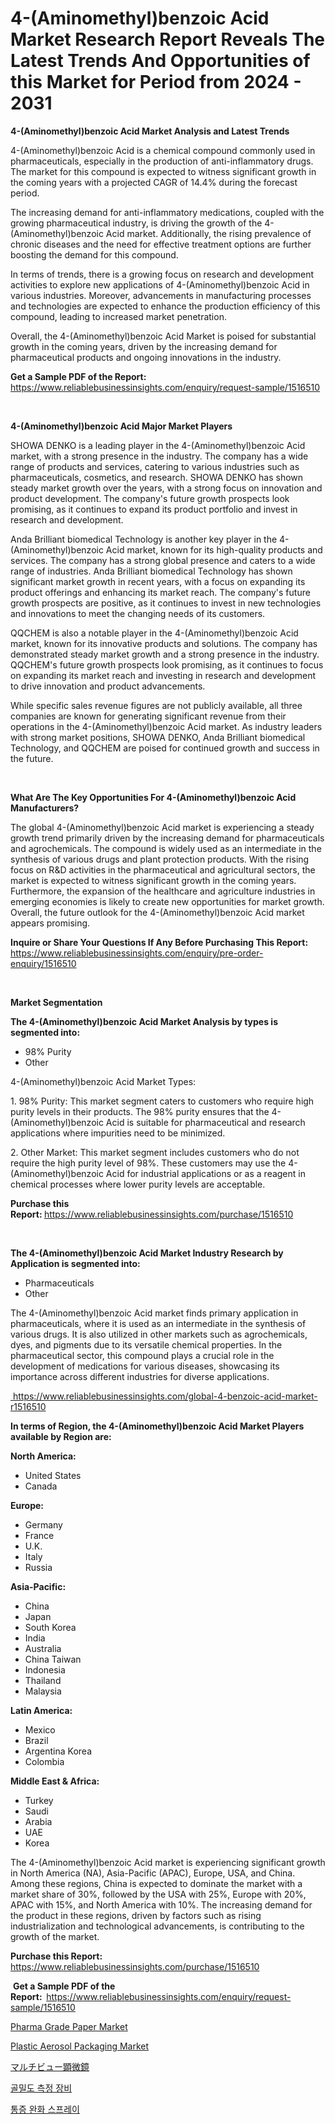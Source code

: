 <p><h1>4-(Aminomethyl)benzoic Acid Market Research Report Reveals The Latest Trends And Opportunities of this Market for Period from 2024 - 2031</h1></p><p><strong>4-(Aminomethyl)benzoic Acid Market Analysis and Latest Trends</strong></p>
<p><p>4-(Aminomethyl)benzoic Acid is a chemical compound commonly used in pharmaceuticals, especially in the production of anti-inflammatory drugs. The market for this compound is expected to witness significant growth in the coming years with a projected CAGR of 14.4% during the forecast period.</p><p>The increasing demand for anti-inflammatory medications, coupled with the growing pharmaceutical industry, is driving the growth of the 4-(Aminomethyl)benzoic Acid market. Additionally, the rising prevalence of chronic diseases and the need for effective treatment options are further boosting the demand for this compound.</p><p>In terms of trends, there is a growing focus on research and development activities to explore new applications of 4-(Aminomethyl)benzoic Acid in various industries. Moreover, advancements in manufacturing processes and technologies are expected to enhance the production efficiency of this compound, leading to increased market penetration.</p><p>Overall, the 4-(Aminomethyl)benzoic Acid Market is poised for substantial growth in the coming years, driven by the increasing demand for pharmaceutical products and ongoing innovations in the industry.</p></p>
<p><strong>Get a Sample PDF of the Report:&nbsp;</strong> <a href="https://www.reliablebusinessinsights.com/enquiry/request-sample/1516510">https://www.reliablebusinessinsights.com/enquiry/request-sample/1516510</a></p>
<p>&nbsp;</p>
<p><strong>4-(Aminomethyl)benzoic Acid Major Market Players</strong></p>
<p><p>SHOWA DENKO is a leading player in the 4-(Aminomethyl)benzoic Acid market, with a strong presence in the industry. The company has a wide range of products and services, catering to various industries such as pharmaceuticals, cosmetics, and research. SHOWA DENKO has shown steady market growth over the years, with a strong focus on innovation and product development. The company's future growth prospects look promising, as it continues to expand its product portfolio and invest in research and development.</p><p>Anda Brilliant biomedical Technology is another key player in the 4-(Aminomethyl)benzoic Acid market, known for its high-quality products and services. The company has a strong global presence and caters to a wide range of industries. Anda Brilliant biomedical Technology has shown significant market growth in recent years, with a focus on expanding its product offerings and enhancing its market reach. The company's future growth prospects are positive, as it continues to invest in new technologies and innovations to meet the changing needs of its customers.</p><p>QQCHEM is also a notable player in the 4-(Aminomethyl)benzoic Acid market, known for its innovative products and solutions. The company has demonstrated steady market growth and a strong presence in the industry. QQCHEM's future growth prospects look promising, as it continues to focus on expanding its market reach and investing in research and development to drive innovation and product advancements.</p><p>While specific sales revenue figures are not publicly available, all three companies are known for generating significant revenue from their operations in the 4-(Aminomethyl)benzoic Acid market. As industry leaders with strong market positions, SHOWA DENKO, Anda Brilliant biomedical Technology, and QQCHEM are poised for continued growth and success in the future.</p></p>
<p>&nbsp;</p>
<p><strong>What Are The Key Opportunities For 4-(Aminomethyl)benzoic Acid Manufacturers?</strong></p>
<p><p>The global 4-(Aminomethyl)benzoic Acid market is experiencing a steady growth trend primarily driven by the increasing demand for pharmaceuticals and agrochemicals. The compound is widely used as an intermediate in the synthesis of various drugs and plant protection products. With the rising focus on R&D activities in the pharmaceutical and agricultural sectors, the market is expected to witness significant growth in the coming years. Furthermore, the expansion of the healthcare and agriculture industries in emerging economies is likely to create new opportunities for market growth. Overall, the future outlook for the 4-(Aminomethyl)benzoic Acid market appears promising.</p></p>
<p><strong>Inquire or Share Your Questions If Any Before Purchasing This Report:</strong> <a href="https://www.reliablebusinessinsights.com/enquiry/pre-order-enquiry/1516510">https://www.reliablebusinessinsights.com/enquiry/pre-order-enquiry/1516510</a></p>
<p>&nbsp;</p>
<p><strong>Market Segmentation</strong></p>
<p><strong>The 4-(Aminomethyl)benzoic Acid Market Analysis by types is segmented into:</strong></p>
<p><ul><li>98% Purity</li><li>Other</li></ul></p>
<p><p>4-(Aminomethyl)benzoic Acid Market Types:</p><p>1. 98% Purity: This market segment caters to customers who require high purity levels in their products. The 98% purity ensures that the 4-(Aminomethyl)benzoic Acid is suitable for pharmaceutical and research applications where impurities need to be minimized.</p><p>2. Other Market: This market segment includes customers who do not require the high purity level of 98%. These customers may use the 4-(Aminomethyl)benzoic Acid for industrial applications or as a reagent in chemical processes where lower purity levels are acceptable.</p></p>
<p><strong>Purchase this Report:&nbsp;</strong><a href="https://www.reliablebusinessinsights.com/purchase/1516510">https://www.reliablebusinessinsights.com/purchase/1516510</a></p>
<p>&nbsp;</p>
<p><strong>The 4-(Aminomethyl)benzoic Acid Market Industry Research by Application is segmented into:</strong></p>
<p><ul><li>Pharmaceuticals</li><li>Other</li></ul></p>
<p><p>The 4-(Aminomethyl)benzoic Acid market finds primary application in pharmaceuticals, where it is used as an intermediate in the synthesis of various drugs. It is also utilized in other markets such as agrochemicals, dyes, and pigments due to its versatile chemical properties. In the pharmaceutical sector, this compound plays a crucial role in the development of medications for various diseases, showcasing its importance across different industries for diverse applications.</p></p>
<p><a href="https://www.reliablebusinessinsights.com/global-4-benzoic-acid-market-r1516510">&nbsp;https://www.reliablebusinessinsights.com/global-4-benzoic-acid-market-r1516510</a></p>
<p><strong>In terms of Region, the 4-(Aminomethyl)benzoic Acid Market Players available by Region are:</strong></p>
<p>
    <p> <strong> North America: </strong>
        <ul>
            <li>United States</li>
            <li>Canada</li>
        </ul>
        </p> 
    <p> <strong> Europe: </strong>
        <ul>
            <li>Germany</li>
            <li>France</li>
            <li>U.K.</li>
            <li>Italy</li>
            <li>Russia</li>
        </ul>
        </p> 
    <p> <strong> Asia-Pacific: </strong>
        <ul>
            <li>China</li>
            <li>Japan</li>
            <li>South Korea</li>
            <li>India</li>
            <li>Australia</li>
            <li>China Taiwan</li>
            <li>Indonesia</li>
            <li>Thailand</li>
            <li>Malaysia</li>
        </ul>
        </p> 
    <p> <strong> Latin America: </strong>
        <ul>
            <li>Mexico</li>
            <li>Brazil</li>
            <li>Argentina Korea</li>
            <li>Colombia</li>
        </ul>
        </p> 
    <p> <strong> Middle East & Africa: </strong>
        <ul>
            <li>Turkey</li>
            <li>Saudi</li>
            <li>Arabia</li>
            <li>UAE</li>
            <li>Korea</li>
        </ul>
    </p>
    </p>
<p><p>The 4-(Aminomethyl)benzoic Acid market is experiencing significant growth in North America (NA), Asia-Pacific (APAC), Europe, USA, and China. Among these regions, China is expected to dominate the market with a market share of 30%, followed by the USA with 25%, Europe with 20%, APAC with 15%, and North America with 10%. The increasing demand for the product in these regions, driven by factors such as rising industrialization and technological advancements, is contributing to the growth of the market.</p></p>
<p><strong>Purchase this Report: </strong><a href="https://www.reliablebusinessinsights.com/purchase/1516510">https://www.reliablebusinessinsights.com/purchase/1516510</a></p>
<p>&nbsp;<strong>Get a Sample PDF of the Report:&nbsp;&nbsp;</strong><a href="https://www.reliablebusinessinsights.com/enquiry/request-sample/1516510">https://www.reliablebusinessinsights.com/enquiry/request-sample/1516510</a></p>
<p><strong></strong></p>
<p><p><a href="https://github.com/KeeganBarrows2023/Market-Research-Report-List-1/blob/main/pharma-grade-paper-market.md">Pharma Grade Paper Market</a></p><p><a href="https://github.com/Alonsoolds3wq1d81czn8rbol/Market-Research-Report-List-3/blob/main/plastic-aerosol-packaging-market.md">Plastic Aerosol Packaging Market</a></p><p><a href="https://github.com/EstelWisozk1/Market-Research-Report-List-2/blob/main/5283926119204.md">マルチビュー顕微鏡</a></p><p><a href="https://github.com/HarrisonKitto2022/Market-Research-Report-List-1/blob/main/7043927126533.md">골밀도 측정 장비</a></p><p><a href="https://github.com/oajzkywllm460/Market-Research-Report-List-2/blob/main/5096010126534.md">통증 완화 스프레이</a></p></p>